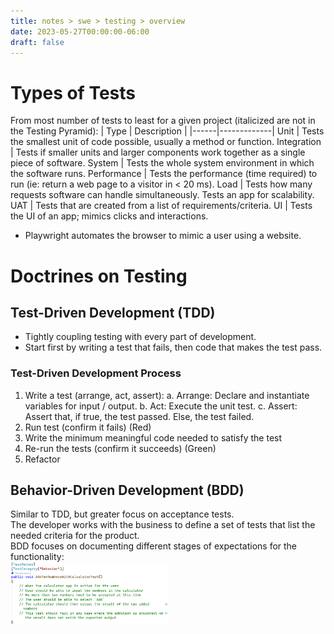```yaml
---
title: notes > swe > testing > overview
date: 2023-05-27T00:00:00-06:00
draft: false
---
```


# Types of Tests
From most number of tests to least for a given project (italicized are not in the Testing Pyramid):
| Type | Description |
|------|-------------|
Unit | Tests the smallest unit of code possible, usually a method or function.
Integration | Tests if smaller units and larger components work together as a single piece of software.
System | Tests the whole system environment in which the software runs.
Performance | Tests the performance (time required) to run (ie: return a web page to a visitor in < 20 ms).
Load | Tests how many requests software can handle simultaneously.  Tests an app for scalability.
UAT | Tests that are created from a list of requirements/criteria.
UI | Tests the UI of an app; mimics clicks and interactions.
- Playwright automates the browser to mimic a user using a website.

# Doctrines on Testing
## Test-Driven Development (TDD)
- Tightly coupling testing with every part of development.  
- Start first by writing a test that fails, then code that makes the test pass.

### Test-Driven Development Process
1. Write a test (arrange, act, assert):
    a. Arrange:  Declare and instantiate variables for input / output.
    b. Act:  Execute the unit test.
    c. Assert:  Assert that, if true, the test passed.  Else, the test failed.
2. Run test (confirm it fails) (Red)
3. Write the minimum meaningful code needed to satisfy the test
4. Re-run the tests (confirm it succeeds) (Green)
5. Refactor

## Behavior-Driven Development (BDD)
Similar to TDD, but greater focus on acceptance tests.  
The developer works with the business to define a set of tests that list the needed criteria for the product.  
BDD focuses on documenting different stages of expectations for the functionality:  
<img src="bdd.png" width="50%" height="50%">

